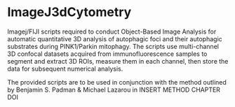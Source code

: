 # ImageJ3dCytometry

Imagej/FIJI scripts required to conduct Object-Based Image Analysis for automatic quantitative 3D analysis of autophagic foci and their autophagic substrates during PINK1/Parkin mitophagy. The scripts use multi-channel 3D confocal datasets acquired from immunofluorescence samples to segment and extract 3D ROIs, measure them in each channel, then store the data for subsequent numerical analysis.

The provided scripts are to be used in conjunction with the method outlined by Benjamin S. Padman & Michael Lazarou in INSERT METHOD CHAPTER DOI

